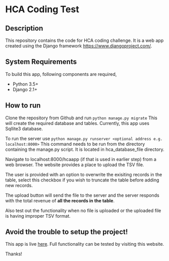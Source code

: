 # HCA Coding Test
## Description
This repository contains the code for HCA coding challenge. It is a web app created using the Django framework https://www.djangoproject.com/.

## System Requirements
To build this app, following components are required,
* Python 3.5+
* Django 2.1+

## How to run
Clone the repository from Github and run 
`python manage.py migrate` This will create the required database and tables. Currently, this app uses Sqllite3 database.

To run the server use `python manage.py runserver <optional address e.g. localhost:8000>`
This command needs to be run from the directory containing the manage.py script. It is located in hca_database_file directory.

Navigate to localhost:8000/hcaapp (if that is used in earlier step) from a web browser. The website provides a place to upload the TSV file.

The user is provided with an option to overwrite the exisiting records in the table, select this checkbox if you wish to truncate the table before adding new records.

The upload button will send the file to the server and the server responds with the total revenue of **all the records in the table**.

Also test out the functionality when no file is uploaded or the uploaded file is having improper TSV format.

## Avoid the trouble to setup the project!
This app is live [here](http://pranjay.pythonanywhere.com/hcaapp/). Full functionality can be tested by visiting this website.

Thanks!
